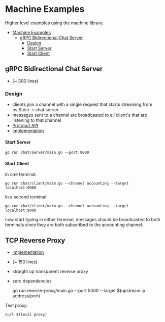 # Machine Examples

Higher level examples using the machine library.

- [Machine Examples](#machine-examples)
  * [gRPC Bidirectional Chat Server](#grpc-bidirectional-chat-server)
    + [Design](#design)
    + [Start Server](#start-server)
    + [Start Client](#start-client)

## gRPC Bidirectional Chat Server
- (~ 300 lines)
### Design

- clients join a channel with a single request that starts streaming from os.Stdin -> chat server
- messages sent to a channel are broadcasted to all client's that are listening to that channel
- [Protobuf API](chat/chat.proto)
- [Implementation](chat/chat.go)

#### Start Server

    go run chat/server/main.go --port 9000


#### Start Client
In one terminal:

    go run chat/client/main.go --channel accounting --target localhost:9000
    
In a second terminal:

    go run chat/client/main.go --channel accounting --target localhost:9000

now start typing in either terminal, messages should be broadcasted to both terminals since they are both 
subscribed to the accounting channel.

## TCP Reverse Proxy

- [Implementation](reverse-proxy/main.go)

- (~ 150 lines)
- straight up transparent reverse proxy
- zero dependencies


    go run reverse-proxy/main.go --port 5000 --target $(upstream ip address/port)

Test proxy:

    curl $(local proxy)